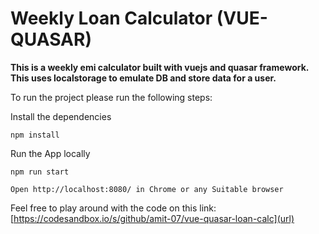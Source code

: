 # Weekly Loan Calculator (VUE-QUASAR)

**This is a weekly emi calculator built with vuejs and quasar framework. This uses localstorage to emulate DB and store data for a user.**

To run the project please run the following steps:

Install the dependencies
```
npm install
```

Run the App locally
```
npm run start

Open http://localhost:8080/ in Chrome or any Suitable browser
```
Feel free to play around with the code on this link:
[https://codesandbox.io/s/github/amit-07/vue-quasar-loan-calc](url)
